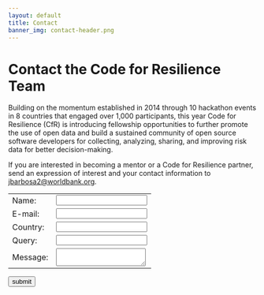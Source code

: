 ```yaml
---
layout: default
title: Contact
banner_img: contact-header.png
---
```


Contact the Code for Resilience Team
====================================

Building on the momentum established in 2014 through 10 hackathon events in 8 countries that engaged over 1,000 participants, this year Code for Resilience (CfR) is introducing fellowship opportunities to further promote the use of open data and build a sustained community of open source software developers for collecting, analyzing, sharing, and improving risk data for better decision-making.


If you are interested in becoming a mentor or a Code for Resilience partner, send an expression of interest and your contact information to jbarbosa2@worldbank.org.

<div id="contact-form">
<form action="#" method="post">
  <table border="0">
  <tr><td>Name: </td><td><input type="text" name="name"></td></tr>
  <tr><td>E-mail: </td><td><input type="text" name="email"></td></tr>
  <tr><td>Country: </td><td><input type="text" name="country"></td></tr>
  <tr><td>Query: </td><td><input type="text" name="query"></td></tr>
  <tr><td>Message: </td><td><textarea name="message"></textarea></td></tr>
  <!--tr><td><button class="col-md-4" type="submit"></td></tr-->
  </table>
  <button class="col-md-2" type="submit">submit</button>
</form>
<div>
